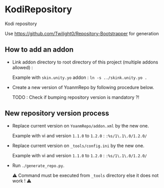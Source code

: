 # KodiRepository
Kodi repository

Use https://github.com/Twilight0/Repository-Bootstrapper for generation

## How to add an addon
 - Link addon directory to root directory of this project (multiple addons allowed) :
   
   Example with `skin.unity.yo` addon : `ln -s ../skink.unity.yo .`

- Create a new version of YoanmRepo by following procedure below.
   
   TODO : Check if bumping repository version is mandatory ?!

## New repository version process
 - Replace current version on `YoanmRepo/addon.xml` by the new one. 
   
   Example with vi and version `1.1.0` to `1.2.0` : `:%s/1\.1\.0/1.2.0/`

- Replace current version on `_tools/config.ini` by the new one.
   
   Example with vi and version `1.1.0` to `1.2.0` : `:%s/1\.1\.0/1.2.0/`

- Run `./generate_repo.py`. 
  
  :warning: Command must be executed from `_tools` directory else it does not work ! :warning:
